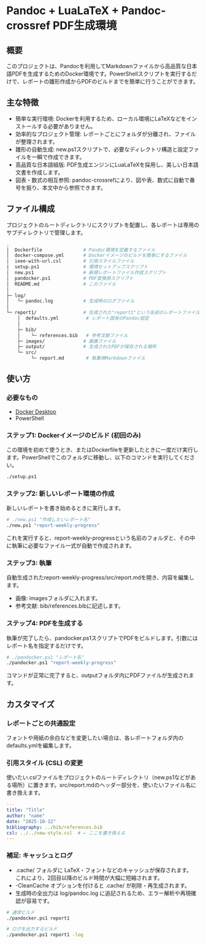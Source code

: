 # Pandoc + LuaLaTeX + Pandoc-crossref PDF生成環境

## 概要
このプロジェクトは、Pandocを利用してMarkdownファイルから高品質な日本語PDFを生成するためのDocker環境です。PowerShellスクリプトを実行するだけで、レポートの雛形作成からPDFのビルドまでを簡単に行うことができます。

## 主な特徴

- 簡単な実行環境: Dockerを利用するため、ローカル環境にLaTeXなどをインストールする必要がありません。
- 効率的なプロジェクト管理: レポートごとにフォルダが分離され、ファイルが整理されます。
- 雛形の自動生成: new.ps1スクリプトで、必要なディレクトリ構造と設定ファイルを一瞬で作成できます。
- 高品質な日本語組版: PDF生成エンジンにLuaLaTeXを採用し、美しい日本語文書を作成します。
- 図表・数式の相互参照: pandoc-crossrefにより、図や表、数式に自動で番号を振り、本文中から参照できます。

## ファイル構成
プロジェクトのルートディレクトリにスクリプトを配置し、各レポートは専用のサブディレクトリで管理します。

~~~bash
.
│  Dockerfile               # Pandoc環境を定義するファイル
│  docker-compose.yml       # Dockerイメージのビルドを簡単にするファイル
│  ieee-with-url.csl        # 引用スタイルファイル
|  setup.ps1                # 環境セットアップスクリプト
│  new.ps1                  # 新規レポートファイル作成スクリプト
│  pandocker.ps1            # PDF変換用スクリプト
│  README.md                # このファイル
│
├─ log/
│   └─ pandoc.log           # 生成時のログファイル
│
└─ report1/                 # 生成された"report1"という名前のレポートファイル
    │  defaults.yml          # レポート固有のPandoc設定
    │
    ├─ bib/
    │    └─ references.bib   # 参考文献ファイル
    ├─ images/              # 画像ファイル
    ├─ output/              # 生成されたPDFが保存される場所
    └─ src/
         └─ report.md        # 執筆用Markdownファイル
~~~

## 使い方

### 必要なもの

- [Docker Desktop](https://docs.docker.com/desktop/setup/install/windows-install/)
- PowerShell

### ステップ1: Dockerイメージのビルド (初回のみ)
この環境を初めて使うとき、またはDockerfileを更新したときに一度だけ実行します。PowerShellでこのフォルダに移動し、以下のコマンドを実行してください。

~~~bash
./setup.ps1
~~~

### ステップ2: 新しいレポート環境の作成
新しいレポートを書き始めるときに実行します。

```bash
# ./new.ps1 "作成したいレポート名"
./new.ps1 "report-weekly-progress"
```

これを実行すると、report-weekly-progressという名前のフォルダと、その中に執筆に必要なファイル一式が自動で作成されます。

### ステップ3: 執筆
自動生成されたreport-weekly-progress/src/report.mdを開き、内容を編集します。

- 画像: imagesフォルダに入れます。
- 参考文献: bib/references.bibに記述します。

### ステップ4: PDFを生成する
執筆が完了したら、pandocker.ps1スクリプトでPDFをビルドします。引数にはレポート名を指定するだけです。

~~~bash
# ./pandocker.ps1 "レポート名"
./pandocker.ps1 "report-weekly-progress"
~~~

コマンドが正常に完了すると、outputフォルダ内にPDFファイルが生成されます。

## カスタマイズ
### レポートごとの共通設定
フォントや用紙の余白などを変更したい場合は、各レポートフォルダ内のdefaults.ymlを編集します。

### 引用スタイル (CSL) の変更
使いたい.cslファイルをプロジェクトのルートディレクトリ（new.ps1などがある場所）に置きます。src/report.mdのヘッダー部分を、使いたいファイル名に書き換えます。

~~~yaml
---
title: "Title"
author: "name"
date: "2025-10-12"
bibliography: ../bib/references.bib
csl: ../../new-style.csl  # ← ここを書き換える
---
~~~

### 補足: キャッシュとログ

- .cache/ フォルダに LaTeX・フォントなどのキャッシュが保存されます。  
    これにより、2回目以降のビルド時間が大幅に短縮されます。
- -CleanCache オプションを付けると .cache/ が削除・再生成されます。
- 生成時の全出力は log/pandoc.log に追記されるため、エラー解析や再現確認が容易です。

~~~bash
# 通常ビルド
./pandocker.ps1 report1

# ログを出力するビルド
./pandocker.ps1 report1 -log
~~~